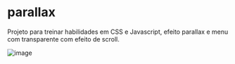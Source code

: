 # parallax
Projeto para treinar habilidades em CSS e Javascript, efeito parallax e menu com transparente com efeito de scroll.

![image](./img/parallax.gif)

